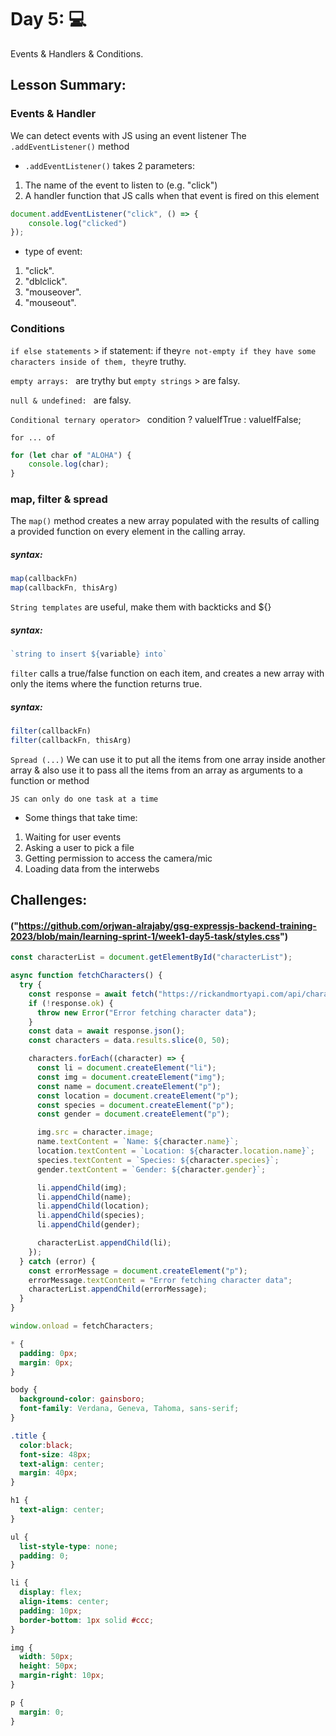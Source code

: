 # Day 5: 💻

Events & Handlers & Conditions.

## Lesson Summary:

### **Events & Handler**

We can detect events with JS using an event listener The `.addEventListener()` method
- `.addEventListener()` takes 2 parameters:
1. The name of the event to listen to (e.g. "click")
2. A handler function that JS calls when that event is fired on this element

```javascript 
document.addEventListener("click", () => {
    console.log("clicked")
});
```

- type of event:
1. "click".
2. "dblclick".
3. "mouseover".
4. "mouseout".

### **Conditions**

`if else statements` > if statement: if they`re not-empty if they have some characters inside of them, they`re truthy.

`empty arrays: ` are trythy but `empty strings` > are falsy.

`null & undefined: `  are falsy.

`Conditional ternary operator> ` condition ? valueIfTrue : valueIfFalse;

`for ... of`

```javascript
for (let char of "ALOHA") {
    console.log(char); 
}
```

### **map, filter & spread**

The `map()` method creates a new array populated with the results of calling a provided function on every element in the calling array.

##### syntax:

```javascript
map(callbackFn)
map(callbackFn, thisArg)
```

`String templates` are useful, make them with backticks and ${} 

##### syntax:

```javascript
`string to insert ${variable} into`
```

`filter` calls a true/false function on each item, and creates a new array with only the items where the function returns true.

##### syntax:

```javascript
filter(callbackFn)
filter(callbackFn, thisArg)
```
`Spread (...)` We can use it to put all the items from one array inside another array & also use it to pass all the items from an array as arguments to a function or method

`JS can only do one task at a time`

- Some things that take time:

1. Waiting for user events
2. Asking a user to pick a file
3. Getting permission to access the camera/mic
4. Loading data from the interwebs


## Challenges:
#### ("https://github.com/orjwan-alrajaby/gsg-expressjs-backend-training-2023/blob/main/learning-sprint-1/week1-day5-task/styles.css")

```javascript
const characterList = document.getElementById("characterList");

async function fetchCharacters() {
  try {
    const response = await fetch("https://rickandmortyapi.com/api/character?status=alive");
    if (!response.ok) {
      throw new Error("Error fetching character data");
    }
    const data = await response.json();
    const characters = data.results.slice(0, 50);

    characters.forEach((character) => {
      const li = document.createElement("li");
      const img = document.createElement("img");
      const name = document.createElement("p");
      const location = document.createElement("p");
      const species = document.createElement("p");
      const gender = document.createElement("p");

      img.src = character.image;
      name.textContent = `Name: ${character.name}`;
      location.textContent = `Location: ${character.location.name}`;
      species.textContent = `Species: ${character.species}`;
      gender.textContent = `Gender: ${character.gender}`;

      li.appendChild(img);
      li.appendChild(name);
      li.appendChild(location);
      li.appendChild(species);
      li.appendChild(gender);

      characterList.appendChild(li);
    });
  } catch (error) {
    const errorMessage = document.createElement("p");
    errorMessage.textContent = "Error fetching character data";
    characterList.appendChild(errorMessage);
  }
}

window.onload = fetchCharacters;
```

```CSS
* {
  padding: 0px;
  margin: 0px;
}

body {
  background-color: gainsboro;
  font-family: Verdana, Geneva, Tahoma, sans-serif;
}

.title {
  color:black;
  font-size: 48px;
  text-align: center;
  margin: 40px;
}

h1 {
  text-align: center;
}

ul {
  list-style-type: none;
  padding: 0;
}

li {
  display: flex;
  align-items: center;
  padding: 10px;
  border-bottom: 1px solid #ccc;
}

img {
  width: 50px;
  height: 50px;
  margin-right: 10px;
}

p {
  margin: 0;
}
```





